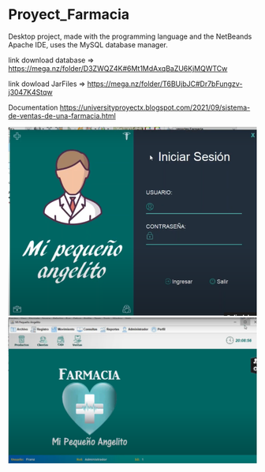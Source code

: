 # Proyect_Farmacia
Desktop project, made with the programming language and the NetBeands Apache IDE, uses the MySQL database manager.

link download database => https://mega.nz/folder/D3ZWQZ4K#6Mt1MdAxqBaZU6KjMQWTCw

link dowload JarFiles => https://mega.nz/folder/T6BUjbJC#Dr7bFungzv-j3047K4Stqw

Documentation 
https://universityproyectx.blogspot.com/2021/09/sistema-de-ventas-de-una-farmacia.html


![Img](https://github.com/SakNoelCode/Imagenes_Proyectos/blob/master/Captura%20de%20pantalla%20(3187).png)
![Img](https://github.com/SakNoelCode/Imagenes_Proyectos/blob/master/Captura%20de%20pantalla%20(3188).png)
